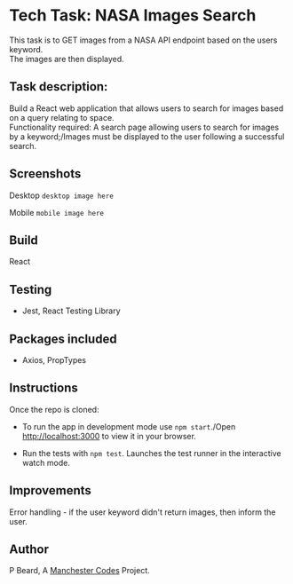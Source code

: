 # Tech Task: NASA Images Search

This task is to GET images from a NASA API endpoint based on the users keyword.  
The images are then displayed.

## Task description:

Build a React web application that allows users to search for images based on a query relating to space.  
Functionality required: A search page allowing users to search for images by a keyword;/Images must be displayed to the user following a successful search.

## Screenshots

Desktop
`desktop image here`

Mobile
`mobile image here`

## Build

React

## Testing

* Jest, React Testing Library

## Packages included

* Axios, PropTypes

## Instructions

Once the repo is cloned:

* To run the app in development mode use `npm start`./Open [http://localhost:3000](http://localhost:3000) to view it in your browser. 

* Run the tests with `npm test`. Launches the test runner in the interactive watch mode. 

## Improvements

Error handling - if the user keyword didn't return images, then inform the user.

## Author

P Beard, A [Manchester Codes](https://www.manchestercodes.com/) Project.